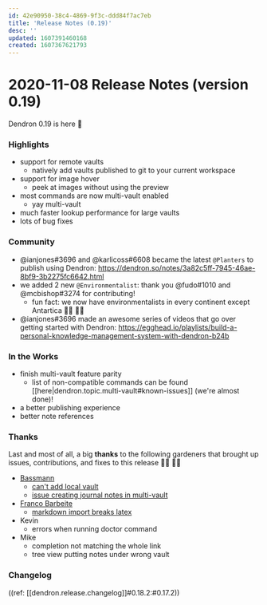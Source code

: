 ```yaml
---
id: 42e90950-38c4-4869-9f3c-ddd84f7ac7eb
title: 'Release Notes (0.19)'
desc: ''
updated: 1607391460168
created: 1607367621793
---
```


# 2020-11-08 Release Notes (version 0.19)

Dendron 0.19 is here 🌱

### Highlights
- support for remote vaults
    - natively add vaults published to git to your current workspace
- support for image hover
    - peek at images without using the preview
- most commands are now multi-vault enabled 
    - yay multi-vault
- much faster lookup performance for large vaults 
- lots of bug fixes

### Community

- @ianjones#3696 and @karlicoss#6608 became the latest `@Planters` to publish using Dendron: https://dendron.so/notes/3a82c5ff-7945-46ae-8bf9-3b2275fc6642.html
- we added 2 new `@Environmentalist`: thank you @fudo#1010 and @mcbishop#3274 for contributing!
    - fun fact: we now have environmentalists in every continent except Antartica 👨‍🌾 👩‍🌾
- @ianjones#3696 made an awesome series of videos that go over getting started with Dendron: https://egghead.io/playlists/build-a-personal-knowledge-management-system-with-dendron-b24b 


### In the Works
- finish multi-vault feature parity 
    - list of non-compatible commands can be found [[here|dendron.topic.multi-vault#known-issues]] (we're almost done)!
- a better publishing experience
- better note references 

### Thanks
Last and most of all, a big **thanks** to the following gardeners that brought up issues, contributions, and fixes to this release 👨‍🌾 👩‍🌾

- [Bassmann](https://github.com/Bassmann)
    - [can't add local vault](https://github.com/dendronhq/dendron/issues/396)
    - [issue creating journal notes in multi-vault](https://github.com/dendronhq/dendron/issues/395)
- [Franco Barbeite](https://github.com/FrancoB411)
    - [markdown import breaks latex](https://github.com/dendronhq/dendron/issues/389)
- Kevin
    - errors when running doctor command
- Mike
    - completion not matching the whole link
    - tree view putting notes under wrong vault

### Changelog
((ref: [[dendron.release.changelog]]#0.18.2:#0.17.2))

